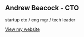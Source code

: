 ## Andrew Beacock - CTO

startup cto / eng mgr / tech leader

[View my website](https://www.andrewbeacock.com)
